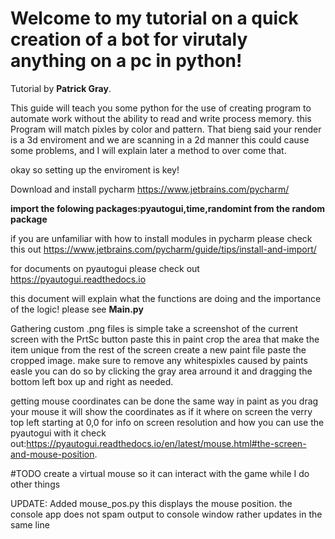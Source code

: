 # Welcome to my tutorial on a quick creation of a bot for virutaly anything on a pc in python!

Tutorial by <b>Patrick Gray</b>.


This guide will teach you some python for the use of creating program to automate work without the ability to read and write process memory. this Program will match pixles by color and pattern. That bieng said your render is a 3d enviroment and we are scanning in a 2d manner this could cause some problems, and I will explain later a method to over come that.

okay so setting up the enviroment is key!

Download and install pycharm https://www.jetbrains.com/pycharm/


<b>import the folowing packages:pyautogui,time,randomint from the random package
  </b>


if you are unfamiliar with how to install modules in pycharm please check this out https://www.jetbrains.com/pycharm/guide/tips/install-and-import/



for documents on pyautogui please check out https://pyautogui.readthedocs.io

this document will explain what the functions are doing and the importance of the logic!
please see <b>Main.py</b>



Gathering custom .png files is simple take a screenshot of the current screen with the PrtSc button paste this in paint crop the area that make the item unique from the rest of the screen create a new paint file paste the cropped image. make sure to remove any whitespixles caused by paints easle you can do so by clicking the gray area arround it and dragging the bottom left box up and right as needed.


getting mouse coordinates can be done the same way in paint as you drag your mouse it will show the coordinates as if it where on screen the verry top left starting at 0,0 for info on screen resolution and how you can use the pyautogui with it check out:https://pyautogui.readthedocs.io/en/latest/mouse.html#the-screen-and-mouse-position.

#TODO
  create a virtual mouse so it can interact with the game while I do other things
  
UPDATE:
   Added mouse_pos.py this displays the mouse position. the console app does not spam output to console window rather updates in the same line
